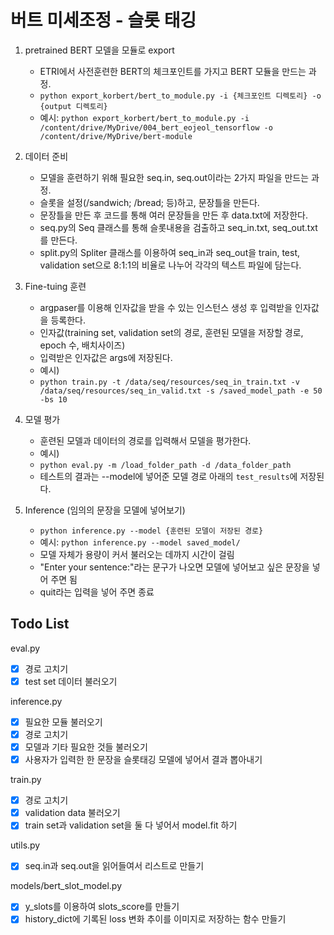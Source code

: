 # 버트 미세조정 - 슬롯 태깅

1. pretrained BERT 모델을 모듈로 export

   - ETRI에서 사전훈련한 BERT의 체크포인트를 가지고 BERT 모듈을 만드는 과정.
   - `python export_korbert/bert_to_module.py -i {체크포인트 디렉토리} -o {output 디렉토리}`
   - 예시: `python export_korbert/bert_to_module.py -i /content/drive/MyDrive/004_bert_eojeol_tensorflow -o /content/drive/MyDrive/bert-module`

2. 데이터 준비

   - 모델을 훈련하기 위해 필요한 seq.in, seq.out이라는 2가지 파일을 만드는 과정.
   - 슬롯을 설정(/sandwich; /bread; 등)하고, 문장틀을 만든다.
   - 문장틀을 만든 후 코드를 통해 여러 문장들을 만든 후 data.txt에 저장한다.
   - seq.py의 Seq 클래스를 통해 슬롯내용을 검출하고 seq_in.txt, seq_out.txt를 만든다.
   - split.py의 Spliter 클래스를 이용하여 seq_in과 seq_out을 train, test, validation set으로 8:1:1의 비율로 나누어 각각의 텍스트 파일에 담는다.

3. Fine-tuing 훈련

   - argpaser를 이용해 인자값을 받을 수 있는 인스턴스 생성 후 입력받을 인자값을 등록한다.
   - 인자값(training set, validation set의 경로, 훈련된 모델을 저장할 경로, epoch 수, 배치사이즈)
   - 입력받은 인자값은 args에 저장된다.
   - 예시)
   - `python train.py -t /data/seq/resources/seq_in_train.txt -v /data/seq/resources/seq_in_valid.txt -s /saved_model_path -e 50 -bs 10`

4. 모델 평가

   - 훈련된 모델과 데이터의 경로를 입력해서 모델을 평가한다.
   - 예시)
   - `python eval.py -m /load_folder_path -d /data_folder_path`
   - 테스트의 결과는 --model에 넣어준 모델 경로 아래의 `test_results`에 저장된다.

5. Inference (임의의 문장을 모델에 넣어보기)

   - `python inference.py --model {훈련된 모델이 저장된 경로}`
   - 예시: `python inference.py --model saved_model/`
   - 모델 자체가 용량이 커서 불러오는 데까지 시간이 걸림
   - "Enter your sentence:"라는 문구가 나오면 모델에 넣어보고 싶은 문장을 넣어 주면 됨
   - quit라는 입력을 넣어 주면 종료

## Todo List

eval.py

- [x] 경로 고치기
- [x] test set 데이터 불러오기

inference.py

- [x] 필요한 모듈 불러오기
- [x] 경로 고치기
- [x] 모델과 기타 필요한 것들 불러오기
- [x] 사용자가 입력한 한 문장을 슬롯태깅 모델에 넣어서 결과 뽑아내기

train.py

- [x] 경로 고치기
- [x] validation data 불러오기
- [x] train set과 validation set을 둘 다 넣어서 model.fit 하기

utils.py

- [x] seq.in과 seq.out을 읽어들여서 리스트로 만들기

models/bert_slot_model.py

- [x] y_slots를 이용하여 slots_score를 만들기
- [x] history_dict에 기록된 loss 변화 추이를 이미지로 저장하는 함수 만들기
